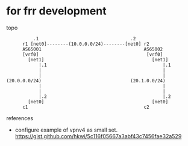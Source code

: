 
# for frr development

topo
```
          .1                                  .2
      r1 [net0]--------(10.0.0.0/24)--------[net0] r2
	  AS65001                                      AS65002
	  [vrf0]                                        [vrf0]
		[net1]                                        [net1]
			|.1                                           |.1
			|                                             |
			|                                             |
(20.0.0.0/24)                                 (20.1.0.0/24)
			|                                             |
			|                                             |
			|.2                                           |.2
		[net0]                                        [net0]
      c1                                           c2
```

references
- configure example of vpnv4 as small set.
  https://gist.github.com/hkwi/5c116f05667a3abf43c7456fae32a529
